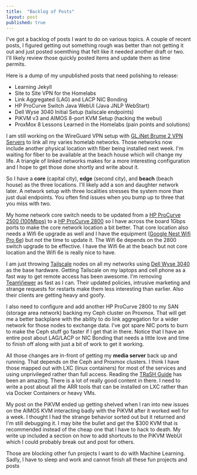```yaml
---
title:  "Backlog of Posts"
layout: post
published: true
---
```


I've got a backlog of posts I want to do on various topics. A couple of recent posts, I figured getting out something rough was better than not getting it out and just posted soemthing that felt like it needed another draft or two. I'll likely review those quickly posted items and update them as time permits.

<!-- excerpt-end -->

Here is a dump of my unpublished posts that need polishing to release:

* Learning Jekyll
* Site to Site VPN for the Homelabs
* Link Aggregated (LAG) and LACP NIC Bonding
* HP ProCurve Switch Java WebUI (Java JNLP WebStart)
* Dell Wyse 3040 Initial Setup (tailscale endpoints)
* PiKVM v3 and AIMOS 8-port KVM Setup (hacking the webui)
* ProxMox 8 Lessons Learned in the Homelabs (pain points and solutions)

I am still working on the WireGuard VPN setup with [GL.iNet Brume 2 VPN Servers](https://www.gl-inet.com/products/gl-mt2500/) to link all my varies homelab networks. Those networks now include another physical location with fiber being installed next week. I'm waiting for fiber to be available at the beach house which will change my life. A triangle of linked networks makes for a more interesting configuration and I hope to get those done shortly and write about it.

So I have a **core** (capital city), **edge** (second city), and **beach** (beach house) as the three locations. I'll likely add a son and daughter network later. A network setup with three localities stresses the system more than just dual endpoints. You often find issues when you bump up to three that you miss with two.

My home network core switch needs to be updated from a [HP ProCurve 2500 (100Mbps)](https://support.hpe.com/hpesc/public/docDisplay?docId=c01955898&docLocale=en_US) to a [HP ProCurve 2800](https://support.hpe.com/hpesc/public/docDisplay?docId=emr_na-c01814383) so I have across the board 1Gbps ports to make the core network location a bit better. That core location also needs a Wifi 6e upgrade as well and I have the equipment ([Google Nest Wifi Pro 6e](https://store.google.com/product/nest_wifi_pro)) but not the time to update it. The Wifi 6e depends on the 2800 switch upgrade to be effective. I have the Wifi 6e at the beach but not core location and the Wifi 6e is really nice to have.

I am just throwing [Tailscale](https://tailscale.com/) nodes on all my networks using [Dell Wyse 3040](https://www.parkytowers.me.uk/thin/wyse/3040/) as the base hardware. Getting Tailscale on my laptops and cell phone as a fast way to get remote access has been awesome. I'm removing [TeamViewer](https://www.teamviewer.com) as fast as I can. Their updated policies, intrusive marketing and strange requests for restarts make them less interesting than earlier. Also their clients are getting heavy and goofy.

I also need to configure and add another HP ProCurve 2800 to my SAN (storage area network) backing my Ceph cluster on Proxmox. That will get me a better backplane with the ability to do link aggregation for a wider network for those nodes to exchange data. I've got spare NIC ports to burn to make the Ceph stuff go faster if I get that in there. Notice that I have an entire post about LAG/LACP or NIC Bonding that needs a little love and time to finish off along with just a bit of work to get it working.

All those changes are in-front of getting my **media server** back up and running. That depends on the Ceph and Proxmox clusters. I think I have those mapped out with LXC (linux containers) for most of the services and using unprivileged rather than full access. Reading the [TRaSH Guide](https://trash-guides.info/) has been an amazing. There is a lot of really good content in there. I need to write a post about all the ARR tools that can be installed on LXC rather than via Docker Containers or heavy VMs.

My post on the PiKVM ended up getting shelved when I ran into new issues on the AIMOS KVM interacting badly with the PiKVM after it worked well for a week. I thought I had the strange behavior sorted out but it returned and I'm still debugging it. I may bite the bullet and get the $300 KVM that is recommended instead of the cheap one that I have to hack to death. My write up included a section on how to add shortcuts to the PiKVM WebUI which I could probably break out and post for others.

Those are blocking other fun projects I want to do with Machine Learning. Sadly, I have to sleep and work and cannot finish all these fun projects and posts
